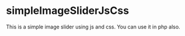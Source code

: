 # simpleImageSliderJsCss
This is a simple image slider using js and css. You can use it in php also. 
